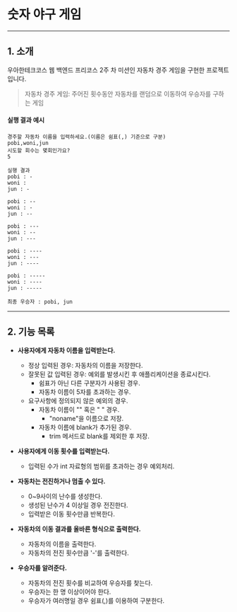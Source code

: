 # 숫자 야구 게임

---

## 1. 소개

우아한테크코스 웹 백엔드 프리코스 2주 차 미션인 자동차 경주 게임을 구현한 프로젝트입니다.
> 자동차 경주 게임: 주어진 횟수동안 자동차를 랜덤으로 이동하여 우승자를 구하는 게임

#### 실행 결과 예시

``` 
경주할 자동차 이름을 입력하세요.(이름은 쉼표(,) 기준으로 구분)
pobi,woni,jun
시도할 회수는 몇회인가요?
5

실행 결과
pobi : -
woni : 
jun : -

pobi : --
woni : -
jun : --

pobi : ---
woni : --
jun : ---

pobi : ----
woni : ---
jun : ----

pobi : -----
woni : ----
jun : -----

최종 우승자 : pobi, jun
```

---

## 2. 기능 목록

- **사용자에게 자동차 이름을 입력받는다.**
    - 정상 입력된 경우: 자동차의 이름을 저장한다.
    - 잘못된 값 입력된 경우: 예외를 발생시킨 후 애플리케이션을 종료시킨다.
      - 쉼표가 아닌 다른 구분자가 사용된 경우.
      - 자동차 이름이 5자를 초과하는 경우.
    - 요구사항에 정의되지 않은 예외의 경우.
      - 자동차 이름이 "" 혹은 " " 경우.
        - "noname"을 이름으로 저장.
      - 자동차 이름에 blank가 추가된 경우.
        - trim 메서드로 blank를 제외한 후 저장.

- **사용자에게 이동 횟수를 입력받는다.**
    - 입력된 수가 int 자료형의 범위를 초과하는 경우 예외처리.

- **자동차는 전진하거나 멈출 수 있다.**
    - 0~9사이의 난수를 생성한다.
    - 생성된 난수가 4 이상일 경우 전진한다.
    - 입력받은 이동 횟수만큼 반복한다.

- **자동차의 이동 결과를 올바른 형식으로 출력한다.**
    - 자동차의 이름을 출력한다.
    - 자동차의 전진 횟수만큼 '-'를 출력한다.

- **우승자를 알려준다.**
    - 자동차의 전진 횟수를 비교하여 우승자를 찾는다.
    - 우승자는 한 명 이상이어야 한다.
    - 우승자가 여러명일 경우 쉼표(,)를 이용하여 구분한다.


